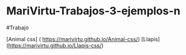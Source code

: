 # MariVirtu-Trabajos-3-ejemplos-n

#Trabajo

[Animal css] ( https://marivirtu.github.io/Animal-css/)
[Llapis] (https://marivirtu.github.io/Llapis-css/)

